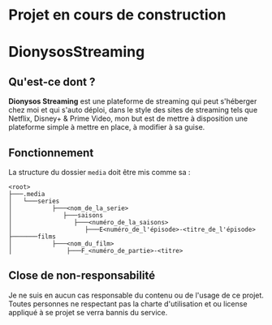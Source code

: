 # Projet en cours de construction

# DionysosStreaming
## Qu'est-ce dont ?

**Dionysos Streaming** est une plateforme de streaming qui peut s'héberger chez moi et qui s'auto déploi, dans le style des sites de streaming tels que Netflix, Disney+ & Prime Video, mon but est de mettre à disposition une plateforme simple à mettre en place, à modifier à sa guise.

## Fonctionnement
La structure du dossier `media` doit être mis comme sa :
```
<root>
├───.media
│   └───series
│           ├───<nom_de_la_serie>
│              ├───saisons
│                 ├───<numéro_de_la_saisons>
│                    ├───E<numéro_de_l'épisode>-<titre_de_l'épisode>
├───────films
│           ├───<nom_du_film>
│               ├───F_<numéro_de_partie>-<titre>
```

## Close de non-responsabilité
Je ne suis en aucun cas responsable du contenu ou de l'usage de ce projet. Toutes personnes ne respectant pas la charte d'utilisation et ou license appliqué à se projet se verra bannis du service.
